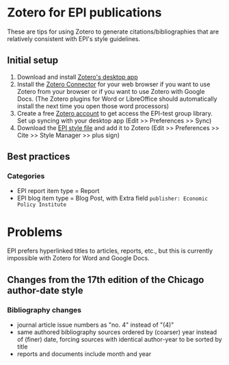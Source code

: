 # Zotero for EPI publications
These are tips for using Zotero to generate citations/bibliographies that are relatively consistent with EPI's style guidelines.

## Initial setup
1. Download and install [Zotero's desktop app](https://www.zotero.org/)
2. Install the [Zotero Connector](https://www.zotero.org/download/connectors) for your web browser if you want to use Zotero from your browser or if you want to use Zotero with Google Docs. (The Zotero plugins for Word or LibreOffice should automatically install the next time you open those word processors)
3. Create a free [Zotero account](https://www.zotero.org/) to get access the EPI-test group library. Set up syncing with your desktop app (Edit >> Preferences >> Sync)
4. Download the [EPI style file](https://raw.githubusercontent.com/Economic/epi_zotero/main/epi-chicago-author-date.csl) and add it to Zotero (Edit >> Preferences >> Cite >> Style Manager >> plus sign)

## Best practices
### Categories
- EPI report item type = Report
- EPI blog item type = Blog Post, with Extra field `publisher: Economic Policy Institute`

# Problems
EPI prefers hyperlinked titles to articles, reports, etc., but this is currently impossible with Zotero for Word and Google Docs.

## Changes from the 17th edition of the Chicago author-date style
### Bibliography changes
- journal article issue numbers as "no. 4" instead of "(4)"
- same authored bibliography sources ordered by (coarser) year instead of (finer) date, forcing sources with identical author-year to be sorted by title
- reports and documents include month and year


